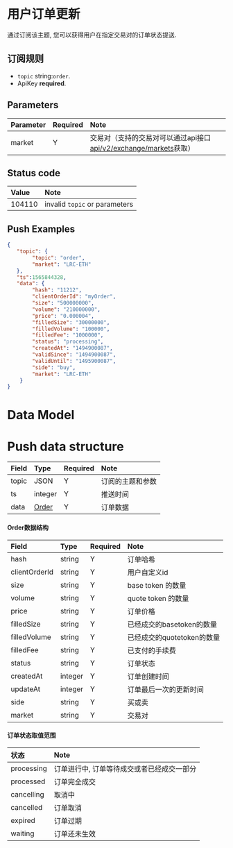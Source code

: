# 用户订单更新


通过订阅该主题, 您可以获得用户在指定交易对的订单状态提送.

## 订阅规则

- `topic` string:`order`.
- ApiKey **required**.


## Parameters

|  Parameter |   Required |              Note                |
| :---- | :--- | :--------------------------------- |
| market | Y | 交易对（支持的交易对可以通过api接口[api/v2/exchange/markets](../dex_apis/getMarkets.md)获取）|

## Status code

| Value |                Note                |
| :---- | :--------------------------------- |
| 104110 | invalid `topic` or parameters|

## Push Examples

```json
{
   "topic": {
        "topic": "order",
        "market": "LRC-ETH"
   },
   "ts":1565844328,
   "data": {
        "hash": "11212",
        "clientOrderId": "myOrder",
        "size": "500000000",
        "volume": "210000000",
        "price": "0.000004",
        "filledSize": "30000000",
        "filledVolume": "100000",
        "filledFee": "1000000",
        "status": "processing",
        "createdAt": "1494900087",
        "validSince": "1494900087",
        "validUntil": "1495900087",
        "side": "buy",
        "market": "LRC-ETH"
    }
}
```

# Data Model

# Push data structure

| Field  |      Type       | Required |       Note       |     
| :--- | :------------- | :------ | :-------------- | 
| topic |       JSON        |    Y    | 订阅的主题和参数 |  
|  ts   |     integer     |    Y    |     推送时间     |  
| data  | [Order](#order) |    Y    |     订单数据     |    

#### <span id="order">Order数据结构</span>

|     Field      |  Type   | Required |            Note            |    
| :----------- | :----- | :------ | :------------------------ | 
|     hash      | string  |    Y    |          订单哈希          |    
| clientOrderId | string  |    Y    |        用户自定义id        |  
|     size      | string  |    Y    |     base token 的数量      | 
|    volume     | string  |    Y    |     quote token 的数量     | 
|     price     | string  |    Y    |          订单价格          |  
|  filledSize   | string  |    Y    | 已经成交的basetoken的数量  |  
| filledVolume  | string  |    Y    | 已经成交的quotetoken的数量 |   
|   filledFee   | string  |    Y    |       已支付的手续费       | 
|    status     | string  |    Y    |          订单状态          | 
|   createdAt   | integer |    Y    |        订单创建时间        | 
|   updateAt    | integer |    Y    |   订单最后一次的更新时间   | 
|     side      | string  |    Y    |           买或卖           |    
|    market     | string  |    Y    |            交易对            |  

#### 订单状态取值范围

|    状态    |                    Note                    |
| :-------- | :---------------------------------------- |
| processing | 订单进行中, 订单等待成交或者已经成交一部分 |
| processed  |                订单完全成交                |
| cancelling |                   取消中                   |
| cancelled  |                  订单取消                  |
|  expired   |                  订单过期                  |
|  waiting   |                订单还未生效                |

